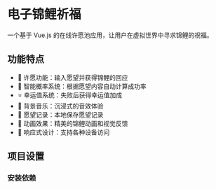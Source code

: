 # 电子锦鲤祈福

一个基于 Vue.js 的在线许愿池应用，让用户在虚拟世界中寻求锦鲤的祝福。

## 功能特点

- 🎋 许愿功能：输入愿望并获得锦鲤的回应
- 🎯 智能概率系统：根据愿望内容自动计算成功率
- ⭐ 幸运值系统：失败后获得幸运值加成
- 🎵 背景音乐：沉浸式的音效体验
- 📝 愿望记录：本地保存愿望记录
- 🌈 动画效果：精美的锦鲤动画和视觉反馈
- 📱 响应式设计：支持各种设备访问

## 项目设置

### 安装依赖

